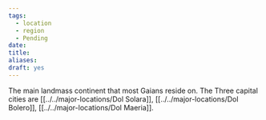 ```yaml
---
tags:
  - location
  - region
  - Pending
date: 
title: 
aliases: 
draft: yes
---
```

The main landmass continent that most Gaians reside on. The Three capital cities are [[../../major-locations/Dol Solara]], [[../../major-locations/Dol Bolero]], [[../../major-locations/Dol Maeria]].
